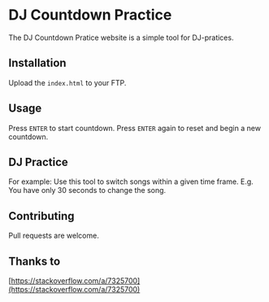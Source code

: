 
# DJ Countdown Practice
The DJ Countdown Pratice website is a simple tool for DJ-pratices.

## Installation
Upload the ```index.html``` to your FTP.

## Usage
Press ```ENTER``` to start countdown.
Press ```ENTER``` again to reset and begin a new countdown.

## DJ Practice
For example: Use this tool to switch songs within a given time frame.
E.g. You have only 30 seconds to change the song.

## Contributing
Pull requests are welcome.

## Thanks to
[https://stackoverflow.com/a/7325700](https://stackoverflow.com/a/7325700)